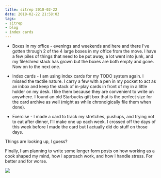 ```yaml
---
title: sitrep 2018-02-22
date: 2018-02-22 21:58:03
tags: 
- sitrep
- blog
- index cards
---
```


* Boxes in my office - evenings and weekends and here and there I've gotten through 2 of the 4 large boxes in my office from the move. I have a few piles of things that need to be put away, a lot went into junk, and my file/shred stack has grown but the boxes are both empty and gone. Now on to the next one.

* Index cards - I am using index cards for my TODO system again. I missed the tactile nature. I carry a few with a pen in my pocket to act as an inbox and keep the stack of in-play cards in front of my in a little holder on my desk. I like them because they are convenient to write on anywhere. I found an old Starbucks gift box that is the perfect size for the card archive as well (might as while chronolgically file them when done).

* Exercise - I made a card to track my stretches, pushups, and trying not to eat after dinner, I'll make one up each week. I crossed off the days of this week before I made the card but I actually did do stuff on those days.

Things are looking up, I guess?

Finally, I am planning to write some longer form posts on how working as a cook shaped my mind, how I approach work, and how I handle stress. For better and for worse. 

![](/images/20180222_145858.jpg)